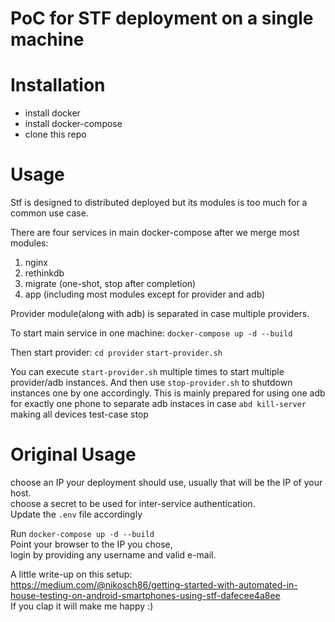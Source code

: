 PoC for STF deployment on a single machine
===========
# Installation

* install docker
* install docker-compose
* clone this repo

# Usage
Stf is designed to distributed deployed but its modules is too much for a common use case.

There are four services in main docker-compose after we merge most modules:

1. nginx
2. rethinkdb
3. migrate (one-shot, stop after completion)
4. app (including most modules except for provider and adb)

Provider module(along with adb) is separated in case multiple providers.

To start main service in one machine:
`docker-compose up -d --build`

Then start provider:
`cd provider`
`start-provider.sh`

You can execute `start-provider.sh` multiple times to start multiple provider/adb instances. And then use `stop-provider.sh` to shutdown instances one by one accordingly. This is mainly prepared for using one adb for exactly one phone to separate adb instaces in case `abd kill-server` making all devices test-case stop




# Original Usage
choose an IP your deployment should use, usually that will be the IP of your host.  
choose a secret to be used for inter-service authentication.  
Update the `.env` file accordingly

Run `docker-compose up -d --build`  
Point your browser to the IP you chose,  
login by providing any username and valid e-mail.


A little write-up on this setup:  
https://medium.com/@nikosch86/getting-started-with-automated-in-house-testing-on-android-smartphones-using-stf-dafecee4a8ee  
If you clap it will make me happy :)
